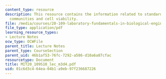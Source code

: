 ```yaml
---
content_type: resource
description: This resource contains the information related to standards in scientific
  communities and cell viability.
file: /media/courses/20-109-laboratory-fundamentals-in-biological-engineering-spring-2010/01c6d3c464ea04b1a9eb97f236687226_MIT20_109S10_lec_m3d4.pdf
file_type: application/pdf
learning_resource_types:
- Lecture Notes
ocw_type: OCWFile
parent_title: Lecture Notes
parent_type: CourseSection
parent_uid: 46b1af53-76fc-7292-a586-d10a6a87cfac
resourcetype: Document
title: MIT20_109S10_lec_m3d4.pdf
uid: 01c6d3c4-64ea-04b1-a9eb-97f236687226
---
```

